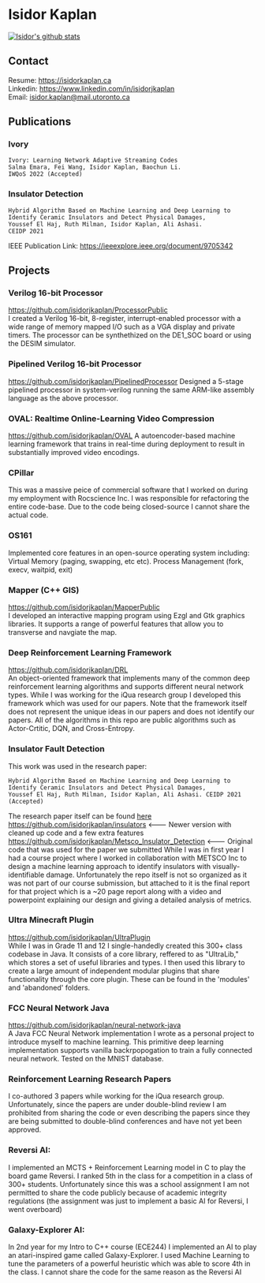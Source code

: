 # Isidor Kaplan

[![Isidor's github stats](https://github-readme-stats.vercel.app/api?username=isidorjkaplan&count_private=true&show_icons=true&theme=radical&hide=contribs,prs,issues)](https://github.com/anuraghazra/github-readme-stats)   

## Contact
Resume: https://isidorkaplan.ca \
Linkedin: https://www.linkedin.com/in/isidorjkaplan \
Email: isidor.kaplan@mail.utoronto.ca

## Publications
### Ivory
    Ivory: Learning Network Adaptive Streaming Codes
    Salma Emara, Fei Wang, Isidor Kaplan, Baochun Li.
    IWQoS 2022 (Accepted)
    
### Insulator Detection
    Hybrid Algorithm Based on Machine Learning and Deep Learning to Identify Ceramic Insulators and Detect Physical Damages,
    Youssef El Haj, Ruth Milman, Isidor Kaplan, Ali Ashasi.
    CEIDP 2021
IEEE Publication Link: https://ieeexplore.ieee.org/document/9705342 


## Projects

### Verilog 16-bit Processor
https://github.com/isidorjkaplan/ProcessorPublic  
I created a Verilog 16-bit, 8-register, interrupt-enabled processor with a wide range of memory mapped I/O such as a VGA display and private timers. The processor can be synthethized on the DE1_SOC board or using the DESIM simulator. 

### Pipelined Verilog 16-bit Processor
https://github.com/isidorjkaplan/PipelinedProcessor 
Designed a 5-stage pipelined processor in system-verilog running the same ARM-like assembly language as the above processor. 

### OVAL: Realtime Online-Learning Video Compression
https://github.com/isidorjkaplan/OVAL
A autoencoder-based machine learning framework that trains in real-time during deployment to result in substantially improved video encodings. 

### CPillar
This was a massive peice of commercial software that I worked on during my employment with Rocscience Inc. I was responsible for refactoring the entire code-base. Due to the code being closed-source I cannot share the actual code. 

### OS161
Implemented core features in an open-source operating system including: Virtual Memory (paging, swapping, etc etc). Process Management (fork, execv, waitpid, exit)

### Mapper (C++ GIS)
https://github.com/isidorjkaplan/MapperPublic   
I developed an interactive mapping program using Ezgl and Gtk graphics libraries. It supports a range of powerful features that allow you to transverse and navgiate the map. 

### Deep Reinforcement Learning Framework
https://github.com/isidorjkaplan/DRL   
An object-oriented framework that implements many of the common deep reinforcement learning algorithms and supports different neural network types. While I was working for the iQua research group I developed this framework which was used for our papers. Note that the framework itself does not represent the unique ideas in our papers and does not identify our papers. All of the algorithms in this repo are public algorithms such as Actor-Crtitic, DQN, and Cross-Entropy. 

### Insulator Fault Detection
This work was used in the research paper:
```
Hybrid Algorithm Based on Machine Learning and Deep Learning to Identify Ceramic Insulators and Detect Physical Damages,   
Youssef El Haj, Ruth Milman, Isidor Kaplan, Ali Ashasi. CEIDP 2021 (Accepted)
```
The research paper itself can be found [here](https://github.com/isidorjkaplan/insulators/blob/main/Hybrid%20Algorithm%20Based%20on%20Machine%20Learning%20and%20Deep%20Learning%20to%20Identify%20Ceramic%20Insulators%20and%20Detect%20Physical%20Damages.pdf) 
https://github.com/isidorjkaplan/insulators <--- Newer version with cleaned up code and a few extra features
https://github.com/isidorjkaplan/Metsco_Insulator_Detection <--- Original code that was used for the paper we submitted
While I was in first year I had a course project where I worked in collaboration with METSCO Inc to design a machine learning approach to identify insulators with visually-identifiable damage. Unfortunately the repo itself is not so organized as it was not part of our course submission, but attached to it is the final report for that project which is a ~20 page report along with a video and powerpoint explaining our design and giving a detailed analysis of metrics. 

### Ultra Minecraft Plugin
https://github.com/isidorjkaplan/UltraPlugin     
While I was in Grade 11 and 12 I single-handedly created this 300+ class codebase in Java. It consists of a core library, reffered to as "UltraLib," which stores a set of useful libraries and types. I then used this library to create a large amount of independent modular plugins that share functionality through the core plugin. These can be found in the 'modules' and 'abandoned' folders.

### FCC Neural Network Java
https://github.com/isidorjkaplan/neural-network-java     
A Java FCC Neural Network implementation I wrote as a personal project to introduce myself to machine learning. This primitive deep learning implementation supports vanilla backrpopogation to train a fully connected neural network. Tested on the MNIST database. 

### Reinforcement Learning Research Papers
I co-authored 3 papers while working for the iQua research group. Unfortunately, since the papers are under double-blind review I am prohibited from sharing the code or even describing the papers since they are being submitted to double-blind conferences and have not yet been approved. 

### Reversi AI: 
I implemented an MCTS + Reinforcement Learning model in C to play the board game Reversi. I ranked 5th in the class for a competition in a class of 300+ students. Unfortunately since this was a school assignment I am not permitted to share the code publicly because of academic integrity regulations (the assignment was just to implement a basic AI for Reversi, I went overboard)

### Galaxy-Explorer AI: 
In 2nd year for my Intro to C++ course (ECE244) I implemented an AI to play an atari-inspired game called Galaxy-Explorer. I used Machine Learning to tune the parameters of a powerful heuristic which was able to score 4th in the class. I cannot share the code for the same reason as the Reversi AI



